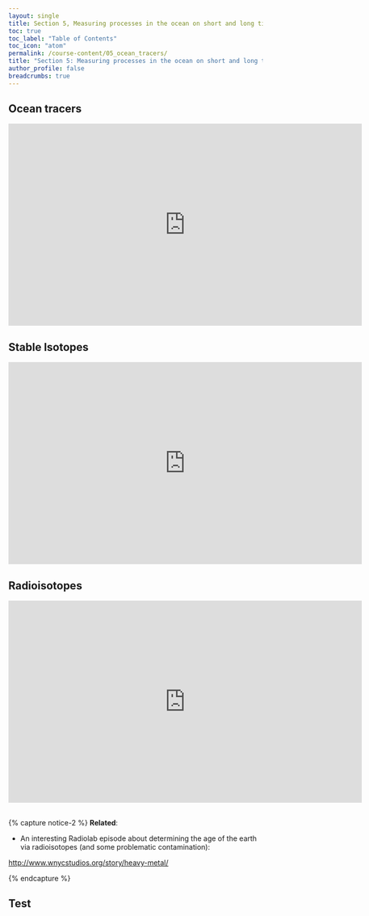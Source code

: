 ```yaml
---
layout: single
title: Section 5, Measuring processes in the ocean on short and long timescales
toc: true
toc_label: "Table of Contents"
toc_icon: "atom"
permalink: /course-content/05_ocean_tracers/
title: "Section 5: Measuring processes in the ocean on short and long timescales"
author_profile: false
breadcrumbs: true
---
```


## Ocean tracers
<embed src="https://sethbushinsky.github.io/OCN623_Chemical_Oceanography/assets/pdfs/19_Ocean_Tracers.pdf" type="application/pdf" width="700px" height="400px"/>

## Stable Isotopes
<embed src="https://sethbushinsky.github.io/OCN623_Chemical_Oceanography/assets/pdfs/20_Stable_Isotopes.pdf" type="application/pdf" width="700px" height="400px"/>

## Radioisotopes
<embed src="https://sethbushinsky.github.io/OCN623_Chemical_Oceanography/assets/pdfs/21_Radioisotopes.pdf" type="application/pdf" width="700px" height="400px"/>


\
{% capture notice-2 %}
**Related**:
* An interesting Radiolab episode about determining the age of the earth via radioisotopes (and some problematic contamination):

<http://www.wnycstudios.org/story/heavy-metal/>

{% endcapture %}

## Test
